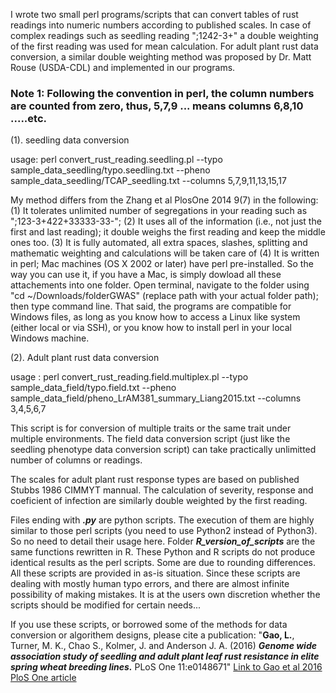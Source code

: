 I wrote two small perl programs/scripts that can convert tables of rust readings into numeric numbers according to published scales. In case of complex readings such as seedling reading ";1242-3+" a double weighting of the first reading was used for mean calculation. For adult plant rust data conversion, a similar double weighting method was proposed by Dr. Matt Rouse (USDA-CDL) and implemented in our programs.

### Note 1: Following the convention in perl, the column numbers are counted from zero, thus, 5,7,9 ... means columns 6,8,10 .....etc.


(1). seedling data conversion 

usage: perl convert_rust_reading.seedling.pl --typo sample_data_seedling/typo.seedling.txt --pheno sample_data_seedling/TCAP_seedling.txt --columns 5,7,9,11,13,15,17

My method differs from the Zhang et al PlosOne 2014 9(7) in the following:
(1) It tolerates unlimited number of segregations in your reading such as ";123-3+422+33333-33-";
(2) It uses all of the information (i.e., not just the first and last reading); it double weighs the first reading and keep the middle ones too.
(3) It is fully automated, all extra spaces, slashes, splitting and mathematic weighting and calculations will be taken care of
(4) It is written in perl; Mac machines (OS X 2002 or later) have perl pre-installed.  So the way you can use it, if you have a Mac, is simply dowload all these attachements into one folder. Open terminal, navigate to  the folder using "cd ~/Downloads/folderGWAS" (replace path with your actual folder path); then type command line. That said, the programs are compatible for Windows files, as long as you know how to access a Linux like system (either local or via SSH), or you know how to install perl in your local Windows machine.

(2). Adult plant rust data conversion


usage : perl convert_rust_reading.field.multiplex.pl --typo sample_data_field/typo.field.txt --pheno sample_data_field/pheno_LrAM381_summary_Liang2015.txt  --columns 3,4,5,6,7

This script is for conversion of multiple traits or the same trait under multiple environments. The field data conversion script (just like the seedling phenotype data conversion script) can take practically unlimitted number of columns or readings.

The scales for adult plant rust response types are based on published Stubbs 1986 CIMMYT mannual. The calculation of severity, response and coeficient of infection are similarly double weighted by the first reading. 

Files ending with ***.py*** are python scripts. The execution of them are highly similar to those perl scripts (you need to use Python2 instead of Python3). So no need to detail their usage here. Folder ***R_version_of_scripts*** are the same functions rewritten in R. These Python and R scripts do not produce identical results as the perl scripts. Some are due to rounding differences. All these scripts are provided in as-is situation. Since these scripts are dealing with mostly human typo errors, and there are almost infinite possibility of making mistakes. It is at the users own discretion whether the scripts should be modified for certain needs...   


If you use these scripts, or borrowed some of the methods for data conversion or algorithem designs, please cite a publication: "**Gao, L.**, Turner, M. K., Chao S., Kolmer, J. and Anderson J. A. (2016)  ***Genome wide association study of seedling and adult plant leaf rust resistance in elite spring wheat breeding lines.*** PLoS One 11:e0148671"       [Link to Gao et al 2016 PloS One article](http://journals.plos.org/plosone/article?id=10.1371/journal.pone.0148671)





